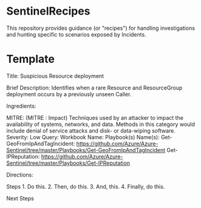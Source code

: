 # SentinelRecipes
This repository provides guidance (or "recipes") for handling investigations and hunting specific to scenarios exposed by Incidents.

<h1>Template</h1>

Title: Suspicious Resource deployment


Brief Description: 
Identifies when a rare Resource and ResourceGroup deployment occurs by a previously unseen Caller.


Ingredients: 

MITRE: <link> (MITRE : Impact) Techniques used by an attacker to impact the availability of systems, networks, and data. Methods in this category would include denial of service attacks and disk- or data-wiping software.
Severity: Low
Query: <link>
Workbook Name: <link>
Playbook(s) Name(s): 
Get-GeoFromIpAndTagIncident: https://github.com/Azure/Azure-Sentinel/tree/master/Playbooks/Get-GeoFromIpAndTagIncident
Get-IPReputation:  https://github.com/Azure/Azure-Sentinel/tree/master/Playbooks/Get-IPReputation

Directions: 

Steps
	1. Do this.
	2. Then, do this.
	3. And, this.
	4. Finally, do this.


Next Steps
